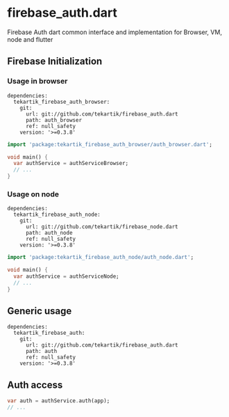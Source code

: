 # firebase_auth.dart

Firebase Auth dart common interface and implementation for Browser, VM, node and flutter

## Firebase Initialization

### Usage in browser

```
dependencies:
  tekartik_firebase_auth_browser:
    git:
      url: git://github.com/tekartik/firebase_auth.dart
      path: auth_browser
      ref: null_safety
    version: '>=0.3.8'
```

```dart
import 'package:tekartik_firebase_auth_browser/auth_browser.dart';

void main() {
  var authService = authServiceBrowser;
  // ...
}
```  

### Usage on node

```
dependencies:
  tekartik_firebase_auth_node:
    git:
      url: git://github.com/tekartik/firebase_node.dart
      path: auth_node
      ref: null_safety
    version: '>=0.3.8'
```

```dart
import 'package:tekartik_firebase_auth_node/auth_node.dart';

void main() {
  var authService = authServiceNode;
  // ...
}
```  

## Generic usage

```
dependencies:
  tekartik_firebase_auth:
    git:
      url: git://github.com/tekartik/firebase_auth.dart
      path: auth
      ref: null_safety
    version: '>=0.3.8'
```


## Auth access

```dart
var auth = authService.auth(app);
// ...

```  

